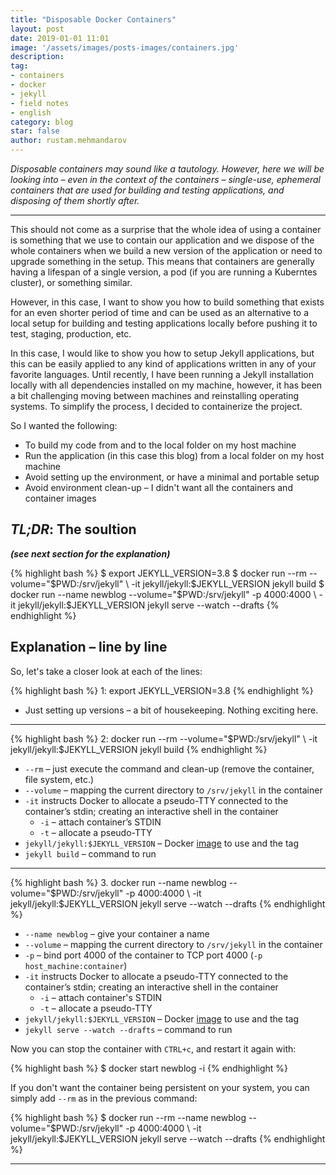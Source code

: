 ```yaml
---
title: "Disposable Docker Containers"
layout: post
date: 2019-01-01 11:01
image: '/assets/images/posts-images/containers.jpg'
description:
tag:
- containers
- docker
- jekyll
- field notes
- english
category: blog
star: false
author: rustam.mehmandarov
---
```


_Disposable containers may sound like a tautology. However, here we will be looking into – even in the context of the containers – single-use, ephemeral containers that are used for building and testing applications, and disposing of them shortly after._

---

This should not come as a surprise that the whole idea of using a container is something that we use to contain our application and we dispose of the whole containers when we build a new version of the application or need to upgrade something in the setup. This means that containers are generally having a lifespan of a single version, a pod (if you are running a Kuberntes cluster), or something similar.

However, in this case, I want to show you how to build something that exists for an even shorter period of time and can be used as an alternative to a local setup for building and testing applications locally before pushing it to test, staging, production, etc.

In this case, I would like to show you how to setup Jekyll applications, but this can be easily applied to any kind of applications written in any of your favorite languages. Until recently, I have been running a Jekyll installation locally with all dependencies installed on my machine, however, it has been a bit challenging moving between machines and reinstalling operating systems. To simplify the process, I decided to containerize the project. 

So I wanted the following:

* To build my code from and to the local folder on my host machine
* Run the application (in this case this blog) from a local folder on my host machine
* Avoid setting up the environment, or have a minimal and portable setup
* Avoid environment clean-up – I didn't want all the containers and container images

## _**TL;DR**_: The soultion 
_**(see next section for the explanation)**_

{% highlight bash %}
$ export JEKYLL_VERSION=3.8
$ docker run --rm --volume="$PWD:/srv/jekyll" \
       -it jekyll/jekyll:$JEKYLL_VERSION jekyll build
$ docker run --name newblog --volume="$PWD:/srv/jekyll" -p 4000:4000 \
       -it jekyll/jekyll:$JEKYLL_VERSION jekyll serve --watch --drafts
{% endhighlight %}

## Explanation – line by line

So, let's take a closer look at each of the lines:

{% highlight bash %}
1: export JEKYLL_VERSION=3.8
{% endhighlight %}

* Just setting up versions – a bit of housekeeping. Nothing exciting here.

---

{% highlight bash %}
2: docker run --rm --volume="$PWD:/srv/jekyll" \
        -it jekyll/jekyll:$JEKYLL_VERSION jekyll build
{% endhighlight %}

* `--rm` – just execute the command and clean-up (remove the container, file system, etc.)
* `--volume` – mapping the current directory to `/srv/jekyll` in the container
* `-it` instructs Docker to allocate a pseudo-TTY connected to the container’s stdin; creating an interactive shell in the container
    * `-i` – attach container’s STDIN
    * `-t` – allocate a pseudo-TTY
* `jekyll/jekyll:$JEKYLL_VERSION` – Docker [image][1] to use and the tag
* `jekyll build` – command to run

---

{% highlight bash %}
3. docker run --name newblog --volume="$PWD:/srv/jekyll" -p 4000:4000 \
        -it jekyll/jekyll:$JEKYLL_VERSION jekyll serve --watch --drafts
{% endhighlight %}

* `--name newblog` – give your container a name
* `--volume` – mapping the current directory to `/srv/jekyll` in the container
* `-p` – bind port 4000 of the container to TCP port 4000 (`-p host_machine:container`)
* `-it` instructs Docker to allocate a pseudo-TTY connected to the container’s stdin; creating an interactive shell in the container
    * `-i` – attach container's STDIN
    * `-t` – allocate a pseudo-TTY
* `jekyll/jekyll:$JEKYLL_VERSION` – Docker [image][1] to use and the tag
* `jekyll serve --watch --drafts` – command to run

Now you can stop the container with `CTRL+c`, and restart it again with: 

{% highlight bash %}
$ docker start newblog -i
{% endhighlight %}

If you don't want the container being persistent on your system, you can simply add `--rm` as in the previous command:

{% highlight bash %}
$ docker run --rm --name newblog --volume="$PWD:/srv/jekyll" -p 4000:4000 \
       -it jekyll/jekyll:$JEKYLL_VERSION jekyll serve --watch --drafts
{% endhighlight %}


---

[1]: https://github.com/envygeeks/jekyll-docker/blob/master/README.md
